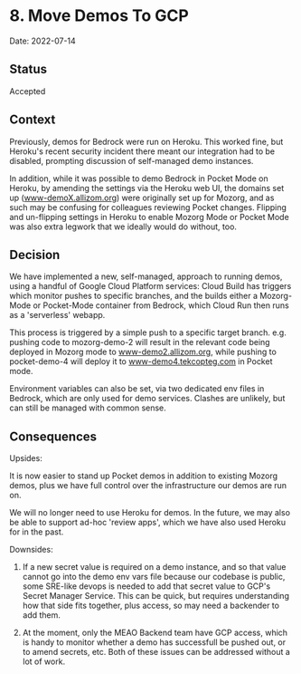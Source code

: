 # 8. Move Demos To GCP

Date: 2022-07-14

## Status

Accepted

## Context

Previously, demos for Bedrock were run on Heroku. This worked fine, but Heroku's
recent security incident there meant our integration had to be disabled,
prompting discussion of self-managed demo instances.

In addition, while it was possible to demo Bedrock in Pocket Mode on Heroku, by
amending the settings via the Heroku web UI, the domains set up
(www-demoX.allizom.org) were originally set up for Mozorg, and as such may be
confusing for colleagues reviewing Pocket changes. Flipping and un-flipping
settings in Heroku to enable Mozorg Mode or Pocket Mode was also extra legwork
that we ideally would do without, too.

## Decision

We have implemented a new, self-managed, approach to running demos, using a
handful of Google Cloud Platform services: Cloud Build has triggers which
monitor pushes to specific branches, and the builds either a Mozorg-Mode or
Pocket-Mode container  from Bedrock, which Cloud Run then runs as a
'serverless' webapp.

This process is triggered by a simple push to a specific target branch. e.g.
pushing code to mozorg-demo-2 will result in the relevant code being deployed in
Mozorg mode to www-demo2.allizom.org, while pushing to pocket-demo-4 will deploy
it to www-demo4.tekcopteg.com in Pocket mode.

Environment variables can also be set, via two dedicated env files in Bedrock,
which are only used for demo services. Clashes are unlikely, but can still be
managed with common sense.

## Consequences

Upsides:

It is now easier to stand up Pocket demos in addition to existing Mozorg demos,
plus we have full control over the infrastructure our demos are run on.

We will no longer need to use Heroku for demos. In the future, we may also be
able to support ad-hoc 'review apps', which we have also used Heroku for in
the past.

Downsides:

1) If a new secret value is required on a demo instance, and so that value
cannot go into the demo env vars file because our codebase is public, some
SRE-like devops is needed to add that secret value to GCP's Secret Manager
Service. This can be quick, but requires understanding how that side fits
together, plus access, so may need a backender to add them.

2) At the moment, only the MEAO Backend team have GCP access, which is handy
to monitor whether a demo has successfull be pushed out, or to amend secrets,
etc. Both of these issues can be addressed without a lot of work.
